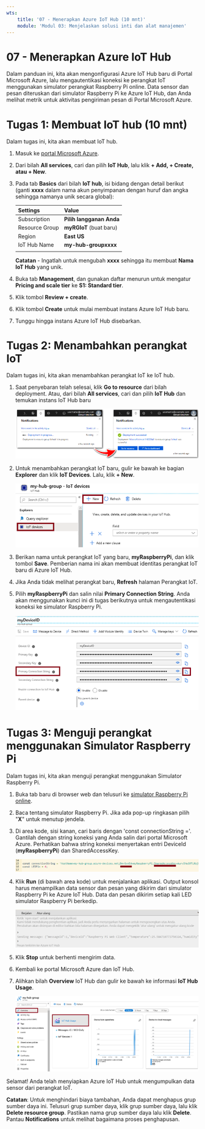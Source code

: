 ```yaml
---
wts:
    title: '07 - Menerapkan Azure IoT Hub (10 mnt)'
    module: 'Modul 03: Menjelaskan solusi inti dan alat manajemen'
---
```

# 07 - Menerapkan Azure IoT Hub

Dalam panduan ini, kita akan mengonfigurasi Azure IoT Hub baru di Portal Microsoft Azure, lalu mengautentikasi koneksi ke perangkat IoT menggunakan simulator perangkat Raspberry Pi online. Data sensor dan pesan diteruskan dari simulator Raspberry Pi ke Azure IoT Hub, dan Anda melihat metrik untuk aktivitas pengiriman pesan di Portal Microsoft Azure.

# Tugas 1: Membuat IoT hub (10 mnt)

Dalam tugas ini, kita akan membuat IoT hub. 

1. Masuk ke [portal Microsoft Azure](https://portal.azure.com).

2. Dari bilah **All services**, cari dan pilih **IoT Hub**, lalu klik **+ Add, + Create, atau + New**.

3. Pada tab **Basics** dari bilah **IoT hub**, isi bidang dengan detail berikut (ganti **xxxx** dalam nama akun penyimpanan dengan huruf dan angka sehingga namanya unik secara global):

    | Settings | Value |
    |--|--|
    | Subscription | **Pilih langganan Anda** |
    | Resource Group |  **myRGIoT** (buat baru)|
    | Region | **East US** |
    | IoT Hub Name | **my-hub-groupxxxx** |
    | | |

    **Catatan** - Ingatlah untuk mengubah **xxxx** sehingga itu membuat **Nama IoT Hub** yang unik.

4. Buka tab **Management**, dan gunakan daftar menurun untuk mengatur **Pricing and scale tier** ke **S1: Standard tier**.

5. Klik tombol **Review + create**.

6. Klik tombol **Create** untuk mulai membuat instans Azure IoT Hub baru.

7. Tunggu hingga instans Azure IoT Hub disebarkan. 

# Tugas 2: Menambahkan perangkat IoT

Dalam tugas ini, kita akan menambahkan perangkat IoT ke IoT hub. 

1. Saat penyebaran telah selesai, klik **Go to resource** dari bilah deployment. Atau, dari bilah **All services**, cari dan pilih **IoT Hub** dan temukan instans IoT Hub baru

	![Cuplikan layar penyebaran sedang berlangsung dan penyebaran berhasil pemberitahuan di portal Microsoft Azure.](../images/0601.png)

2. Untuk menambahkan perangkat IoT baru, gulir ke bawah ke bagian **Explorer** dan klik **IoT Devices**. Lalu, klik **+ New**.

	![Cuplikan layar panel perangkat IoT, yang disorot dalam bilah navigasi hub IoT, di portal Microsoft Azure. Tombol New disorot untuk mengilustrasikan cara menambahkan identitas perangkat IoT baru ke IoT hub.](../images/0602.png)

3. Berikan nama untuk perangkat IoT yang baru, **myRaspberryPi**, dan klik tombol **Save**. Pemberian nama ini akan membuat identitas perangkat IoT baru di Azure IoT Hub.

4. Jika Anda tidak melihat perangkat baru, **Refresh** halaman Perangkat IoT. 

5. Pilih **myRaspberryPi** dan salin nilai **Primary Connection String**. Anda akan menggunakan kunci ini di tugas berikutnya untuk mengautentikasi koneksi ke simulator Raspberry Pi.

	![Cuplikan layar halaman String Koneksi Utama dengan ikon salin disorot.](../images/0603.png)

# Tugas 3: Menguji perangkat menggunakan Simulator Raspberry Pi

Dalam tugas ini, kita akan menguji perangkat menggunakan Simulator Raspberry Pi. 

1. Buka tab baru di browser web dan telusuri ke [simulator Raspberry Pi online](https://azure-samples.github.io/raspberry-pi-web-simulator/#Getstarted). 

2. Baca tentang simulator Raspberry Pi. Jika ada pop-up ringkasan pilih "**X**" untuk menutup jendela.

3. Di area kode, sisi kanan, cari baris dengan 'const connectionString ='. Gantilah dengan string koneksi yang Anda salin dari portal Microsoft Azure. Perhatikan bahwa string koneksi menyertakan entri DeviceId (**myRaspberryPi**) dan SharedAccessKey.

	![Cuplikan layar area pengodean dalam simulator Raspberry Pi.](../images/0604.png)

4. Klik **Run** (di bawah area kode) untuk menjalankan aplikasi. Output konsol harus menampilkan data sensor dan pesan yang dikirim dari simulator Raspberry Pi ke Azure IoT Hub. Data dan pesan dikirim setiap kali LED simulator Raspberry Pi berkedip. 

	![Cuplikan layar konsol simulator Raspberry Pi.  Output konsol menampilkan data sensor dan pesan yang dikirim dari simulator Raspberry Pi ke Azure IoT Hub.](../images/0605.png)

5. Klik **Stop** untuk berhenti mengirim data.

6. Kembali ke portal Microsoft Azure dan IoT Hub.

7. Alihkan bilah **Overview** IoT Hub dan gulir ke bawah ke informasi **IoT Hub Usage**.

	![Cuplikan layar metrik dalam area penggunaan IoT hub portal Microsoft Azure.](../images/0606.png)


Selamat! Anda telah menyiapkan Azure IoT Hub untuk mengumpulkan data sensor dari perangkat IoT.

**Catatan**: Untuk menghindari biaya tambahan, Anda dapat menghapus grup sumber daya ini. Telusuri grup sumber daya, klik grup sumber daya, lalu klik **Delete resource group**. Pastikan nama grup sumber daya lalu klik **Delete**. Pantau **Notifications** untuk melihat bagaimana proses penghapusan.
